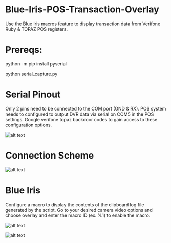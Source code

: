 # Blue-Iris-POS-Transaction-Overlay
Use the Blue Iris macros feature to display transaction data from Verifone Ruby &amp; TOPAZ POS registers.

#  Prereqs:
python -m pip install pyserial

python serial_capture.py

# Serial Pinout
Only 2 pins need to be connected to the COM port (GND & RX). POS system needs to configured to output DVR data via serial on COM5 in the POS settings. Google verifone topaz backdoor codes to gain access to these configuration options.

![alt text](https://i.imgur.com/ykmt4Uu.png)

# Connection Scheme
![alt text](https://i.imgur.com/P60xCx9.png)



# Blue Iris
Configure a macro to display the contents of the clipboard log file generated by the script. Go to your desired camera video options and choose overlay and enter the macro ID (ex. %1) to enable the macro.

![alt text](https://i.imgur.com/1kxxJyV.png)

![alt text](https://i.imgur.com/TTH6MPv.png)

